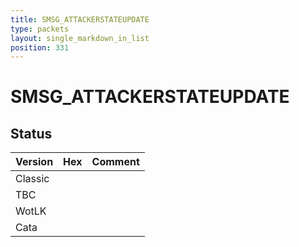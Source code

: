 ```yaml
---
title: SMSG_ATTACKERSTATEUPDATE
type: packets
layout: single_markdown_in_list
position: 331
---
```


# SMSG_ATTACKERSTATEUPDATE

## Status

Version | Hex | Comment
---------- | ---------- | ---------- 
Classic |  |  
TBC |  |  
WotLK |  |  
Cata |  |  
